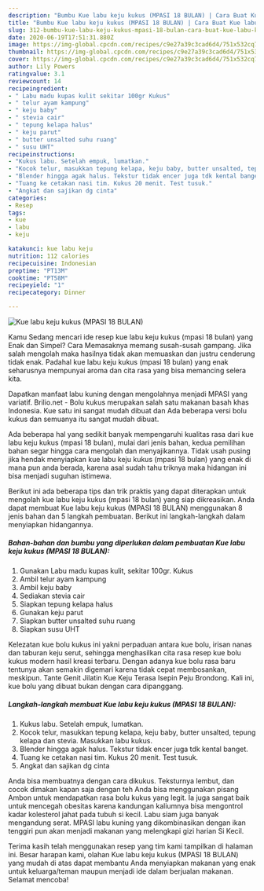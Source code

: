 ```yaml
---
description: "Bumbu Kue labu keju kukus (MPASI 18 BULAN) | Cara Buat Kue labu keju kukus (MPASI 18 BULAN) Yang Sedap"
title: "Bumbu Kue labu keju kukus (MPASI 18 BULAN) | Cara Buat Kue labu keju kukus (MPASI 18 BULAN) Yang Sedap"
slug: 312-bumbu-kue-labu-keju-kukus-mpasi-18-bulan-cara-buat-kue-labu-keju-kukus-mpasi-18-bulan-yang-sedap
date: 2020-06-19T17:51:31.880Z
image: https://img-global.cpcdn.com/recipes/c9e27a39c3cad6d4/751x532cq70/kue-labu-keju-kukus-mpasi-18-bulan-foto-resep-utama.jpg
thumbnail: https://img-global.cpcdn.com/recipes/c9e27a39c3cad6d4/751x532cq70/kue-labu-keju-kukus-mpasi-18-bulan-foto-resep-utama.jpg
cover: https://img-global.cpcdn.com/recipes/c9e27a39c3cad6d4/751x532cq70/kue-labu-keju-kukus-mpasi-18-bulan-foto-resep-utama.jpg
author: Lily Powers
ratingvalue: 3.1
reviewcount: 14
recipeingredient:
- " Labu madu kupas kulit sekitar 100gr Kukus"
- " telur ayam kampung"
- " keju baby"
- " stevia cair"
- " tepung kelapa halus"
- " keju parut"
- " butter unsalted suhu ruang"
- " susu UHT"
recipeinstructions:
- "Kukus labu. Setelah empuk, lumatkan."
- "Kocok telur, masukkan tepung kelapa, keju baby, butter unsalted, tepung kelapa dan stevia. Masukkan labu kukus."
- "Blender hingga agak halus. Tekstur tidak encer juga tdk kental banget."
- "Tuang ke cetakan nasi tim. Kukus 20 menit. Test tusuk."
- "Angkat dan sajikan dg cinta"
categories:
- Resep
tags:
- kue
- labu
- keju

katakunci: kue labu keju 
nutrition: 112 calories
recipecuisine: Indonesian
preptime: "PT13M"
cooktime: "PT58M"
recipeyield: "1"
recipecategory: Dinner

---
```



![Kue labu keju kukus (MPASI 18 BULAN)](https://img-global.cpcdn.com/recipes/c9e27a39c3cad6d4/751x532cq70/kue-labu-keju-kukus-mpasi-18-bulan-foto-resep-utama.jpg)

Kamu Sedang mencari ide resep kue labu keju kukus (mpasi 18 bulan) yang Enak dan Simpel? Cara Memasaknya memang susah-susah gampang. Jika salah mengolah maka hasilnya tidak akan memuaskan dan justru cenderung tidak enak. Padahal kue labu keju kukus (mpasi 18 bulan) yang enak seharusnya mempunyai aroma dan cita rasa yang bisa memancing selera kita.

Dapatkan manfaat labu kuning dengan mengolahnya menjadi MPASI yang variatif. Brilio.net - Bolu kukus merupakan salah satu makanan basah khas Indonesia. Kue satu ini sangat mudah dibuat dan Ada beberapa versi bolu kukus dan semuanya itu sangat mudah dibuat.

Ada beberapa hal yang sedikit banyak mempengaruhi kualitas rasa dari kue labu keju kukus (mpasi 18 bulan), mulai dari jenis bahan, kedua pemilihan bahan segar hingga cara mengolah dan menyajikannya. Tidak usah pusing jika hendak menyiapkan kue labu keju kukus (mpasi 18 bulan) yang enak di mana pun anda berada, karena asal sudah tahu triknya maka hidangan ini bisa menjadi suguhan istimewa.


Berikut ini ada beberapa tips dan trik praktis yang dapat diterapkan untuk mengolah kue labu keju kukus (mpasi 18 bulan) yang siap dikreasikan. Anda dapat membuat Kue labu keju kukus (MPASI 18 BULAN) menggunakan 8 jenis bahan dan 5 langkah pembuatan. Berikut ini langkah-langkah dalam menyiapkan hidangannya.

<!--inarticleads1-->

##### Bahan-bahan dan bumbu yang diperlukan dalam pembuatan Kue labu keju kukus (MPASI 18 BULAN):

1. Gunakan  Labu madu kupas kulit, sekitar 100gr. Kukus
1. Ambil  telur ayam kampung
1. Ambil  keju baby
1. Sediakan  stevia cair
1. Siapkan  tepung kelapa halus
1. Gunakan  keju parut
1. Siapkan  butter unsalted suhu ruang
1. Siapkan  susu UHT


Kelezatan kue bolu kukus ini yakni perpaduan antara kue bolu, irisan nanas dan taburan keju serut, sehingga menghasilkan cita rasa resep kue bolu kukus modern hasil kreasi terbaru. Dengan adanya kue bolu rasa baru tentunya akan semakin digemari karena tidak cepat membosankan, meskipun. Tante Genit Jilatin Kue Keju Terasa Isepin Peju Brondong. Kali ini, kue bolu yang dibuat bukan dengan cara dipanggang. 

<!--inarticleads2-->

##### Langkah-langkah membuat Kue labu keju kukus (MPASI 18 BULAN):

1. Kukus labu. Setelah empuk, lumatkan.
1. Kocok telur, masukkan tepung kelapa, keju baby, butter unsalted, tepung kelapa dan stevia. Masukkan labu kukus.
1. Blender hingga agak halus. Tekstur tidak encer juga tdk kental banget.
1. Tuang ke cetakan nasi tim. Kukus 20 menit. Test tusuk.
1. Angkat dan sajikan dg cinta


Anda bisa membuatnya dengan cara dikukus. Teksturnya lembut, dan cocok dimakan kapan saja dengan teh Anda bisa menggunakan pisang Ambon untuk mendapatkan rasa bolu kukus yang legit. Ia juga sangat baik untuk mencegah obesitas karena kandungan kaliumnya bisa mengontrol kadar kolesterol jahat pada tubuh si kecil. Labu siam juga banyak mengandung serat. MPASI labu kuning yang dikombinasikan dengan ikan tenggiri pun akan menjadi makanan yang melengkapi gizi harian Si Kecil. 

Terima kasih telah menggunakan resep yang tim kami tampilkan di halaman ini. Besar harapan kami, olahan Kue labu keju kukus (MPASI 18 BULAN) yang mudah di atas dapat membantu Anda menyiapkan makanan yang enak untuk keluarga/teman maupun menjadi ide dalam berjualan makanan. Selamat mencoba!
